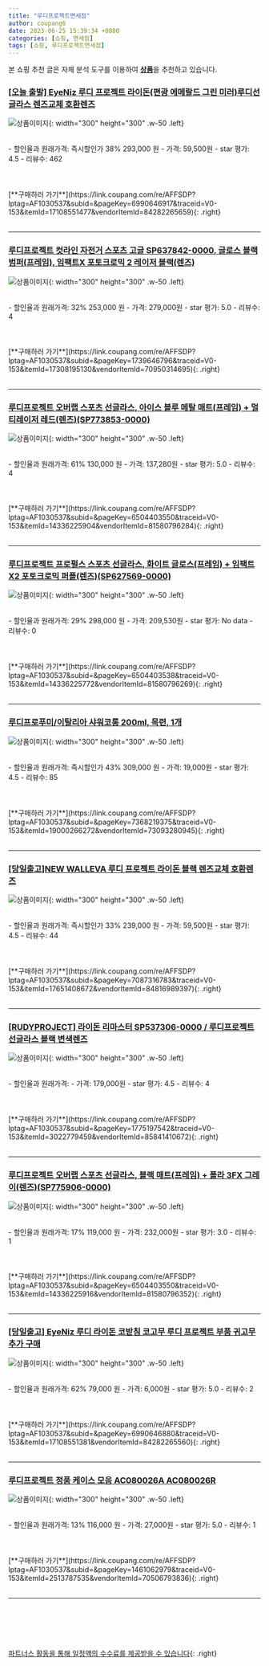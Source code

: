```yaml
---
title: "루디프로젝트면세점"
author: coupang6
date: 2023-06-25 15:39:34 +0800
categories: [쇼핑, 면세점]
tags: [쇼핑, 루디프로젝트면세점]
---
```


본 쇼핑 추천 글은 자체 분석 도구를 이용하여 [**상품**](https://link.coupang.com/a/bao1ui)을 추천하고 있습니다.

### [[오늘 출발] EyeNiz 루디 프로젝트 라이돈(편광 에메랄드 그린 미러)루디선글라스 렌즈교체 호환렌즈](https://link.coupang.com/re/AFFSDP?lptag=AF1030537&subid=&pageKey=6990646917&traceid=V0-153&itemId=17108551477&vendorItemId=84282265659)

![상품이미지](https://thumbnail8.coupangcdn.com/thumbnails/remote/230x230ex/image/vendor_inventory/2b19/c039e19ebfa4239921892e48d11e7b8961e57d13d11455b55f22b3382617.jpeg){: width="300" height="300" .w-50 .left}


<br>
- 할인율과 원래가격: 즉시할인가 38%  293,000   원
- 가격: 59,500원
- star 평가: 4.5
- 리뷰수: 462
<br>
<br>
<br>
<br>
[**구매하러 가기**](https://link.coupang.com/re/AFFSDP?lptag=AF1030537&subid=&pageKey=6990646917&traceid=V0-153&itemId=17108551477&vendorItemId=84282265659){: .right}
<br>
<br>

---

### [루디프로젝트 컷라인 자전거 스포츠 고글 SP637842-0000, 글로스 블랙 범퍼(프레임), 임팩트X 포토크로믹 2 레이저 블랙(렌즈)](https://link.coupang.com/re/AFFSDP?lptag=AF1030537&subid=&pageKey=1739646796&traceid=V0-153&itemId=17308195130&vendorItemId=70950314695)

![상품이미지](https://thumbnail8.coupangcdn.com/thumbnails/remote/230x230ex/image/retail/images/2020/06/23/16/3/1f49f1ef-60a4-4d30-a9d2-0dffdb71be2f.jpg){: width="300" height="300" .w-50 .left}


<br>
- 할인율과 원래가격: 32%  253,000   원
- 가격: 279,000원
- star 평가: 5.0
- 리뷰수: 4
<br>
<br>
<br>
<br>
[**구매하러 가기**](https://link.coupang.com/re/AFFSDP?lptag=AF1030537&subid=&pageKey=1739646796&traceid=V0-153&itemId=17308195130&vendorItemId=70950314695){: .right}
<br>
<br>

---

### [루디프로젝트 오버랩 스포츠 선글라스, 아이스 블루 메탈 매트(프레임) + 멀티레이저 레드(렌즈)(SP773853-0000)](https://link.coupang.com/re/AFFSDP?lptag=AF1030537&subid=&pageKey=6504403550&traceid=V0-153&itemId=14336225904&vendorItemId=81580796284)

![상품이미지](https://thumbnail6.coupangcdn.com/thumbnails/remote/230x230ex/image/retail/images/632190083919705-e949f576-8e46-42ab-acf3-cc2c58da5f37.jpg){: width="300" height="300" .w-50 .left}


<br>
- 할인율과 원래가격: 61%  130,000   원
- 가격: 137,280원
- star 평가: 5.0
- 리뷰수: 4
<br>
<br>
<br>
<br>
[**구매하러 가기**](https://link.coupang.com/re/AFFSDP?lptag=AF1030537&subid=&pageKey=6504403550&traceid=V0-153&itemId=14336225904&vendorItemId=81580796284){: .right}
<br>
<br>

---

### [루디프로젝트 프로펄스 스포츠 선글라스, 화이트 글로스(프레임) + 임팩트 X2 포토크로믹 퍼플(렌즈)(SP627569-0000)](https://link.coupang.com/re/AFFSDP?lptag=AF1030537&subid=&pageKey=6504403538&traceid=V0-153&itemId=14336225772&vendorItemId=81580796269)

![상품이미지](https://thumbnail7.coupangcdn.com/thumbnails/remote/230x230ex/image/retail/images/631954596611652-da9b3a44-89c6-4421-89e5-52f74c04bc2f.jpg){: width="300" height="300" .w-50 .left}


<br>
- 할인율과 원래가격: 29%  298,000   원
- 가격: 209,530원
- star 평가: No data
- 리뷰수: 0
<br>
<br>
<br>
<br>
[**구매하러 가기**](https://link.coupang.com/re/AFFSDP?lptag=AF1030537&subid=&pageKey=6504403538&traceid=V0-153&itemId=14336225772&vendorItemId=81580796269){: .right}
<br>
<br>

---

### [루디프로푸미/이탈리아 샤워코롱 200ml, 목련, 1개](https://link.coupang.com/re/AFFSDP?lptag=AF1030537&subid=&pageKey=7368219375&traceid=V0-153&itemId=19000266272&vendorItemId=73093280945)

![상품이미지](https://thumbnail8.coupangcdn.com/thumbnails/remote/230x230ex/image/vendor_inventory/231e/d2eccf0b7c4114f5ded43ddf42e35c38d4c518a053addcd92cd37940f0a4.jpg){: width="300" height="300" .w-50 .left}


<br>
- 할인율과 원래가격: 즉시할인가 43%  309,000   원
- 가격: 19,000원
- star 평가: 4.5
- 리뷰수: 85
<br>
<br>
<br>
<br>
[**구매하러 가기**](https://link.coupang.com/re/AFFSDP?lptag=AF1030537&subid=&pageKey=7368219375&traceid=V0-153&itemId=19000266272&vendorItemId=73093280945){: .right}
<br>
<br>

---

### [[당일출고]NEW WALLEVA 루디 프로젝트 라이돈 블랙 렌즈교체 호환렌즈](https://link.coupang.com/re/AFFSDP?lptag=AF1030537&subid=&pageKey=7087316783&traceid=V0-153&itemId=17651408672&vendorItemId=84816989397)

![상품이미지](https://thumbnail6.coupangcdn.com/thumbnails/remote/230x230ex/image/vendor_inventory/a341/dc0098d50d93e5ea02740920f8705fd949bceb8c03fca72ac6dc6ddec620.jpeg){: width="300" height="300" .w-50 .left}


<br>
- 할인율과 원래가격: 즉시할인가 33%  239,000   원
- 가격: 59,500원
- star 평가: 4.5
- 리뷰수: 44
<br>
<br>
<br>
<br>
[**구매하러 가기**](https://link.coupang.com/re/AFFSDP?lptag=AF1030537&subid=&pageKey=7087316783&traceid=V0-153&itemId=17651408672&vendorItemId=84816989397){: .right}
<br>
<br>

---

### [[RUDYPROJECT] 라이돈 리마스터 SP537306-0000 / 루디프로젝트 선글라스 블랙 변색렌즈](https://link.coupang.com/re/AFFSDP?lptag=AF1030537&subid=&pageKey=1775197542&traceid=V0-153&itemId=3022779459&vendorItemId=85841410672)

![상품이미지](https://thumbnail9.coupangcdn.com/thumbnails/remote/230x230ex/image/vendor_inventory/9410/a32ad461a2f5973e4f47b6e4563a900c3291870e6a9ba52ff4117f1c3572.jpg){: width="300" height="300" .w-50 .left}


<br>
- 할인율과 원래가격: 
- 가격: 179,000원
- star 평가: 4.5
- 리뷰수: 4
<br>
<br>
<br>
<br>
[**구매하러 가기**](https://link.coupang.com/re/AFFSDP?lptag=AF1030537&subid=&pageKey=1775197542&traceid=V0-153&itemId=3022779459&vendorItemId=85841410672){: .right}
<br>
<br>

---

### [루디프로젝트 오버랩 스포츠 선글라스, 블랙 매트(프레임) + 폴라 3FX 그레이(렌즈)(SP775906-0000)](https://link.coupang.com/re/AFFSDP?lptag=AF1030537&subid=&pageKey=6504403550&traceid=V0-153&itemId=14336225916&vendorItemId=81580796352)

![상품이미지](https://thumbnail10.coupangcdn.com/thumbnails/remote/230x230ex/image/retail/images/2021556130658936-ca46e3e3-5dbe-4c9a-bf43-0f36ff6fefc2.jpg){: width="300" height="300" .w-50 .left}


<br>
- 할인율과 원래가격: 17%  119,000   원
- 가격: 232,000원
- star 평가: 3.0
- 리뷰수: 1
<br>
<br>
<br>
<br>
[**구매하러 가기**](https://link.coupang.com/re/AFFSDP?lptag=AF1030537&subid=&pageKey=6504403550&traceid=V0-153&itemId=14336225916&vendorItemId=81580796352){: .right}
<br>
<br>

---

### [[당일출고] EyeNiz 루디 라이돈 코받침 코고무 루디 프로젝트 부품 귀고무 추가 구매](https://link.coupang.com/re/AFFSDP?lptag=AF1030537&subid=&pageKey=6990646880&traceid=V0-153&itemId=17108551381&vendorItemId=84282265560)

![상품이미지](https://thumbnail7.coupangcdn.com/thumbnails/remote/230x230ex/image/vendor_inventory/0889/4bc18b4948eeb3e9e1eb835fc66bac8072581f413ff2b2cef6ff06979fc8.jpeg){: width="300" height="300" .w-50 .left}


<br>
- 할인율과 원래가격: 62%  79,000   원
- 가격: 6,000원
- star 평가: 5.0
- 리뷰수: 2
<br>
<br>
<br>
<br>
[**구매하러 가기**](https://link.coupang.com/re/AFFSDP?lptag=AF1030537&subid=&pageKey=6990646880&traceid=V0-153&itemId=17108551381&vendorItemId=84282265560){: .right}
<br>
<br>

---

### [루디프로젝트 정품 케이스 모음 AC080026A AC080026R](https://link.coupang.com/re/AFFSDP?lptag=AF1030537&subid=&pageKey=1461062979&traceid=V0-153&itemId=2513787535&vendorItemId=70506793836)

![상품이미지](https://thumbnail7.coupangcdn.com/thumbnails/remote/230x230ex/image/vendor_inventory/1a36/b09ce651ffd9695c50dd0df5575846d47de7bcd66bb23f96f9c8571ab128.jpg){: width="300" height="300" .w-50 .left}


<br>
- 할인율과 원래가격: 13%  116,000   원
- 가격: 27,000원
- star 평가: 5.0
- 리뷰수: 1
<br>
<br>
<br>
<br>
[**구매하러 가기**](https://link.coupang.com/re/AFFSDP?lptag=AF1030537&subid=&pageKey=1461062979&traceid=V0-153&itemId=2513787535&vendorItemId=70506793836){: .right}
<br>
<br>

---
<br><br><br><br><br> [파트너스 활동을 통해 일정액의 수수료를 제공받을 수 있습니다](https://link.coupang.com/a/bao1ui){: .right}